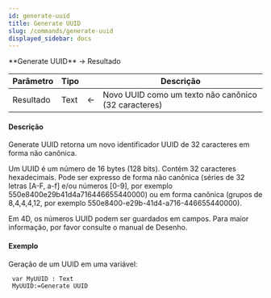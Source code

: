 ```yaml
---
id: generate-uuid
title: Generate UUID
slug: /commands/generate-uuid
displayed_sidebar: docs
---
```


<!--REF #_command_.Generate UUID.Syntax-->**Generate UUID** -> Resultado<!-- END REF-->
<!--REF #_command_.Generate UUID.Params-->
| Parâmetro | Tipo |  | Descrição |
| --- | --- | --- | --- |
| Resultado | Text | &larr; | Novo UUID como um texto não canônico (32 caracteres) |

<!-- END REF-->

#### Descrição 

Generate UUID retorna um novo identificador UUID de 32 caracteres em forma não canônica.  

Um UUID é um número de 16 bytes (128 bits). Contém 32 caracteres hexadecimais. Pode ser expresso de forma não canônica (séries de 32 letras \[A-F, a-f\] e/ou números \[0-9\], por exemplo 550e8400e29b41d4a716446655440000) ou em forma canônica (grupos de 8,4,4,4,12, por exemplo 550e8400-e29b-41d4-a716-446655440000).   
  
Em 4D, os números UUID podem ser guardados em campos. Para maior informação, por favor consulte o manual de Desenho.  

#### Exemplo 

Geração de um UUID em uma variável: 

```4d
 var MyUUID : Text
 MyUUID:=Generate UUID
```
